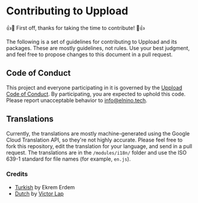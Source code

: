 # Contributing to Uppload

👍🎉 First off, thanks for taking the time to contribute! 🎉👍

The following is a set of guidelines for contributing to Uppload and its packages. These are mostly guidelines, not rules. Use your best judgment, and feel free to propose changes to this document in a pull request.

## Code of Conduct

This project and everyone participating in it is governed by the [Uppload Code of Conduct](https://github.com/elninotech/uppload/blob/master/CODE_OF_CONDUCT.md). By participating, you are expected to uphold this code. Please report unacceptable behavior to [info@elnino.tech](mailto:info@elnino.tech).

## Translations

Currently, the translations are mostly machine-generated using the Google Cloud Translation API, so they're not highly accurate. Please feel free to fork this repository, edit the translation for your language, and send in a pull request. The translations are in the `/modules/i18n/` folder and use the ISO 639-1 standard for file names (for example, `en.js`).

### Credits

- [Turkish](https://github.com/elninotech/uppload/blob/master/modules/i18n/tr.js) by Ekrem Erdem
- [Dutch](https://github.com/elninotech/uppload/blob/master/modules/i18n/nl.js) by [Victor Lap](https://github.com/victorlap)
